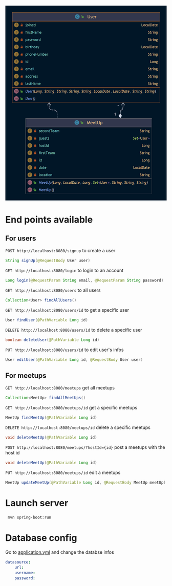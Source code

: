 ![alt text](model.png)

# End points available

## For users

`POST http://localhost:8080/signup` to create a user

```java
String signUp(@RequestBody User user)
```

`GET http://localhost:8080/login` to login to an account

```java
Long login(@RequestParam String email, @RequestParam String password)
```

`GET http://localhost:8080/users` to all users

```java
Collection<User> findAllUsers()
```

`GET http://localhost:8080/users/id` to get a specific user

```java
User findUser(@PathVariable Long id)
```

`DELETE http://localhost:8080/users/id` to delete a specific user

```java
boolean deleteUser(@PathVariable Long id)
```

`PUT http://localhost:8080/users/id` to edit user's infos

```java
User editUser(@PathVariable Long id, @RequestBody User user)
```

## For meetups

`GET http://localhost:8080/meetups` get all meetups

```java
Collection<MeetUp> findAllMeetUps()
```

`GET http://localhost:8080/meetups/id` get a specific meetups

```java
MeetUp findMeetUp(@PathVariable Long id)
```

`DELETE http://localhost:8080/meetups/id` delete a specific meetups

```java
void deleteMeetUp(@PathVariable Long id)
```

`POST http://localhost:8080/meetups/?hostId={id}` post a meetups with the host id

```java
void deleteMeetUp(@PathVariable Long id)
```

`PUT http://localhost:8080/meetups/id` edit a meetups

```java
MeetUp updateMeetUp(@PathVariable Long id, @RequestBody MeetUp meetUp)
```

# Launch server

```bash
 mvn spring-boot:run
```

# Database config

Go to [application.yml](./src/main/resources/application.yml) and change the databse infos

```yml
datasource:
    url: 
    username: 
    password: 
```
